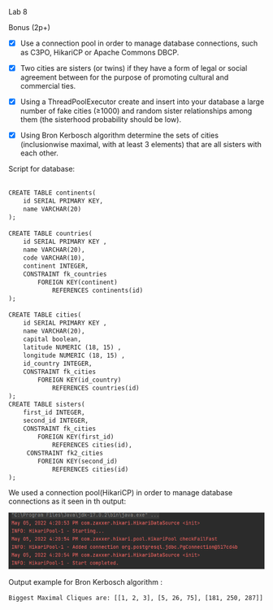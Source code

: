 Lab 8

Bonus (2p+)

- [x] Use a connection pool in order to manage database connections, such as C3PO, HikariCP or Apache Commons DBCP.

- [x] Two cities are sisters (or twins) if they have a form of legal or social agreement between for the purpose of promoting cultural and commercial ties.

- [x] Using a ThreadPoolExecutor create and insert into your database a large number of fake cities (≥1000) and random sister relationships among them (the sisterhood probability should be low).

- [X] Using Bron Kerbosch algorithm determine the sets of cities (inclusionwise maximal, with at least 3 elements) that are all sisters with each other.

Script for database:

```postgres-psql

CREATE TABLE continents(
    id SERIAL PRIMARY KEY, 
    name VARCHAR(20)
);

CREATE TABLE countries(
    id SERIAL PRIMARY KEY , 
    name VARCHAR(20), 
    code VARCHAR(10), 
    continent INTEGER, 
    CONSTRAINT fk_countries
        FOREIGN KEY(continent)
            REFERENCES continents(id)
);

CREATE TABLE cities(
    id SERIAL PRIMARY KEY , 
    name VARCHAR(20), 
    capital boolean, 
    latitude NUMERIC (18, 15) ,
    longitude NUMERIC (18, 15) ,
    id_country INTEGER,
    CONSTRAINT fk_cities
        FOREIGN KEY(id_country)
            REFERENCES countries(id)
);
CREATE TABLE sisters(
    first_id INTEGER,
	second_id INTEGER,
    CONSTRAINT fk_cities
        FOREIGN KEY(first_id)
            REFERENCES cities(id),
	 CONSTRAINT fk2_cities
        FOREIGN KEY(second_id)
            REFERENCES cities(id)
);

```
We used a connection pool(HikariCP) in order to manage database connections as it seen in th output:

![img.png](img.png)

Output example for  Bron Kerbosch algorithm :

```
Biggest Maximal Cliques are: [[1, 2, 3], [5, 26, 75], [181, 250, 287]]
```

